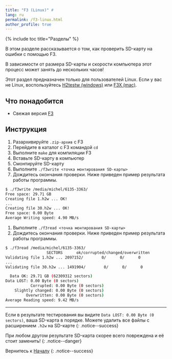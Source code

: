 ```yaml
---
title: "F3 (Linux)" #
lang: ru
permalink: /f3-linux.html
author_profile: true
---
```


{% include toc title="Разделы" %}

В этом разделе рассказывается о том, как проверить SD-карту на ошибки с помощью F3.

В зависимости от размера SD-карты и скорости компьютера этот процесс может занять до нескольких часов!

Этот раздел предназначен только для пользователей Linux. Если у вас не Linux, воспользуйтесь [H2testw (windows)](h2testw-windows) или [F3X (mac)](f3x-mac).

## Что понадобится

* Свежая версия [F3](https://github.com/AltraMayor/f3/releases/latest)

## Инструкция

1. Разархивируйте `.zip-архив` с F3
1. Перейдите в каталог с F3 командой `cd`
1. Выполните `make` для компиляции F3
1. Вставьте SD-карту в компьютер
1. Смонтируйте SD-карту
1. Выполните `./f3write <точка монтирования SD-карты>`
1. Дождитесь окончания проверки. Ниже приведен пример результата работы программы.

~~~ bash
$ ./f3write /media/michel/6135-3363/
Free space: 29.71 GB
Creating file 1.h2w ... OK!
...
Creating file 30.h2w ... OK!
Free space: 0.00 Byte
Average Writing speed: 4.90 MB/s
~~~

1. Выполните `./f3read <точка монтирования SD-карты>`
1. Дождитесь окончания проверки. Ниже приведен пример результата работы программы.

~~~ bash
$ ./f3read /media/michel/6135-3363/
				  SECTORS      ok/corrupted/changed/overwritten
Validating file 1.h2w ... 2097152/        0/      0/      0
...
Validating file 30.h2w ... 1491904/        0/      0/      0

  Data OK: 29.71 GB (62309312 sectors)
Data LOST: 0.00 Byte (0 sectors)
		   Corrupted: 0.00 Byte (0 sectors)
	Slightly changed: 0.00 Byte (0 sectors)
		 Overwritten: 0.00 Byte (0 sectors)
Average Reading speed: 9.42 MB/s
~~~

___

Если в результате тестирования вы видите `Data LOST: 0.00 Byte (0 sectors)`, ваша SD-карта в порядке. Можете удалить все файлы с расширением `.h2w` на SD-карте
{: .notice--success}

При любом другом результате SD-карта скорее всего повреждена и её стоит заменить!
{: .notice--danger}

Вернитесь к [Началу](get-started)
{: .notice--success}